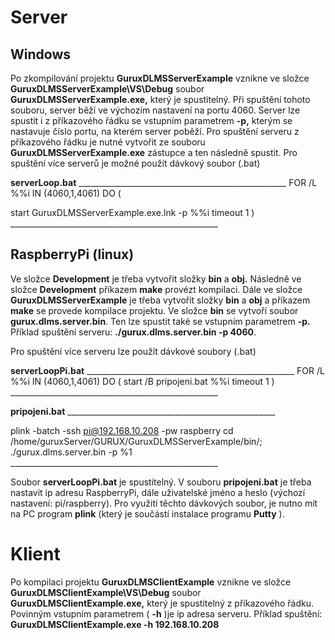 # Server

## Windows

Po zkompilování projektu **GuruxDLMSServerExample** vznikne ve složce **GuruxDLMSServerExample\VS\Debug** soubor **GuruxDLMSServerExample.exe,** který je spustitelný. Při spuštění tohoto souboru, server běží ve výchozím nastavení na portu 4060. Server lze spustit i z příkazového řádku se vstupním parametrem **-p,** kterým se nastavuje číslo portu, na kterém server poběží. Pro spuštění serveru z příkazového řádku je nutné vytvořit ze souboru **GuruxDLMSServerExample.exe** zástupce a ten následně spustit. Pro spuštění více serverů je možné použít dávkový soubor (.bat)

**serverLoop.bat**
 \_\_\_\_\_\_\_\_\_\_\_\_\_\_\_\_\_\_\_\_\_\_\_\_\_\_\_\_\_\_\_\_\_\_\_\_\_\_\_\_\_\_\_\_\_\_\_\_\_\_\_\_
 FOR /L %%i IN (4060,1,4061) DO (

 start GuruxDLMSServerExample.exe.lnk -p %%i
 timeout 1
 )
 \_\_\_\_\_\_\_\_\_\_\_\_\_\_\_\_\_\_\_\_\_\_\_\_\_\_\_\_\_\_\_\_\_\_\_\_\_\_\_\_\_\_\_\_\_\_\_\_\_\_\_\_

## RaspberryPi (linux)

Ve složce **Development** je třeba vytvořit složky **bin** a **obj.** Následně ve složce **Development** příkazem **make** provézt kompilaci. Dále ve složce **GuruxDLMSServerExample** je třeba vytvořit složky **bin** a **obj** a příkazem **make** se provede kompilace projektu. Ve složce **bin** se vytvoří soubor **gurux.dlms.server.bin**. Ten lze spustit také se vstupním parametrem **-p.** Příklad spuštění serveru: **./gurux.dlms.server.bin -p 4060**.

Pro spuštění více serveru lze použít dávkové soubory (.bat)

**serverLoopPi.bat**
 \_\_\_\_\_\_\_\_\_\_\_\_\_\_\_\_\_\_\_\_\_\_\_\_\_\_\_\_\_\_\_\_\_\_\_\_\_\_\_\_\_\_\_\_\_\_\_\_\_\_\_\_
 FOR /L %%i IN (4060,1,4061) DO (
 start /B pripojeni.bat %%i
 timeout 1
 )
 \_\_\_\_\_\_\_\_\_\_\_\_\_\_\_\_\_\_\_\_\_\_\_\_\_\_\_\_\_\_\_\_\_\_\_\_\_\_\_\_\_\_\_\_\_\_\_\_\_\_\_\_

**pripojeni.bat**
\_\_\_\_\_\_\_\_\_\_\_\_\_\_\_\_\_\_\_\_\_\_\_\_\_\_\_\_\_\_\_\_\_\_\_\_\_\_\_\_\_\_\_\_\_\_\_\_\_\_\_\_

plink -batch -ssh pi@192.168.10.208 -pw raspberry cd /home/guruxServer/GURUX/GuruxDLMSServerExample/bin/; ./gurux.dlms.server.bin -p %1
 \_\_\_\_\_\_\_\_\_\_\_\_\_\_\_\_\_\_\_\_\_\_\_\_\_\_\_\_\_\_\_\_\_\_\_\_\_\_\_\_\_\_\_\_\_\_\_\_\_\_\_\_

Soubor **serverLoopPi.bat** je spustitelný. V souboru **pripojeni.bat** je třeba nastavit ip adresu RaspberryPi, dále uživatelské jméno a heslo (výchozí nastavení: pi/raspberry). Pro využití těchto dávkových soubor, je nutno mít na PC program **plink** (který je součástí instalace programu **Putty** ).

# Klient

Po kompilaci projektu **GuruxDLMSClientExample** vznikne ve složce **GuruxDLMSClientExample\VS\Debug** soubor **GuruxDLMSClientExample.exe,** který je spustitelný z příkazového řádku. Povinným vstupním parametrem ( **-h** )je ip adresa serveru. Příklad spuštění: **GuruxDLMSClientExample.exe -h 192.168.10.208**